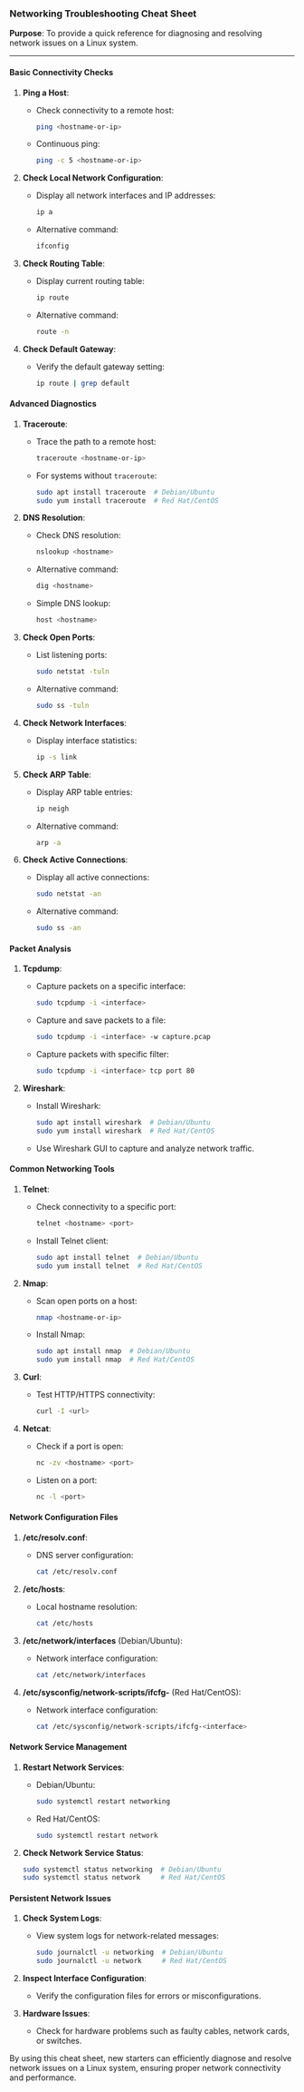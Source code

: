 ### Networking Troubleshooting Cheat Sheet

**Purpose**: To provide a quick reference for diagnosing and resolving network issues on a Linux system.

---

#### Basic Connectivity Checks

1. **Ping a Host**:
   - Check connectivity to a remote host:
     ```sh
     ping <hostname-or-ip>
     ```
   - Continuous ping:
     ```sh
     ping -c 5 <hostname-or-ip>
     ```

2. **Check Local Network Configuration**:
   - Display all network interfaces and IP addresses:
     ```sh
     ip a
     ```
   - Alternative command:
     ```sh
     ifconfig
     ```

3. **Check Routing Table**:
   - Display current routing table:
     ```sh
     ip route
     ```
   - Alternative command:
     ```sh
     route -n
     ```

4. **Check Default Gateway**:
   - Verify the default gateway setting:
     ```sh
     ip route | grep default
     ```

#### Advanced Diagnostics

1. **Traceroute**:
   - Trace the path to a remote host:
     ```sh
     traceroute <hostname-or-ip>
     ```
   - For systems without `traceroute`:
     ```sh
     sudo apt install traceroute  # Debian/Ubuntu
     sudo yum install traceroute  # Red Hat/CentOS
     ```

2. **DNS Resolution**:
   - Check DNS resolution:
     ```sh
     nslookup <hostname>
     ```
   - Alternative command:
     ```sh
     dig <hostname>
     ```
   - Simple DNS lookup:
     ```sh
     host <hostname>
     ```

3. **Check Open Ports**:
   - List listening ports:
     ```sh
     sudo netstat -tuln
     ```
   - Alternative command:
     ```sh
     sudo ss -tuln
     ```

4. **Check Network Interfaces**:
   - Display interface statistics:
     ```sh
     ip -s link
     ```

5. **Check ARP Table**:
   - Display ARP table entries:
     ```sh
     ip neigh
     ```
   - Alternative command:
     ```sh
     arp -a
     ```

6. **Check Active Connections**:
   - Display all active connections:
     ```sh
     sudo netstat -an
     ```
   - Alternative command:
     ```sh
     sudo ss -an
     ```

#### Packet Analysis

1. **Tcpdump**:
   - Capture packets on a specific interface:
     ```sh
     sudo tcpdump -i <interface>
     ```
   - Capture and save packets to a file:
     ```sh
     sudo tcpdump -i <interface> -w capture.pcap
     ```
   - Capture packets with specific filter:
     ```sh
     sudo tcpdump -i <interface> tcp port 80
     ```

2. **Wireshark**:
   - Install Wireshark:
     ```sh
     sudo apt install wireshark  # Debian/Ubuntu
     sudo yum install wireshark  # Red Hat/CentOS
     ```
   - Use Wireshark GUI to capture and analyze network traffic.

#### Common Networking Tools

1. **Telnet**:
   - Check connectivity to a specific port:
     ```sh
     telnet <hostname> <port>
     ```
   - Install Telnet client:
     ```sh
     sudo apt install telnet  # Debian/Ubuntu
     sudo yum install telnet  # Red Hat/CentOS
     ```

2. **Nmap**:
   - Scan open ports on a host:
     ```sh
     nmap <hostname-or-ip>
     ```
   - Install Nmap:
     ```sh
     sudo apt install nmap  # Debian/Ubuntu
     sudo yum install nmap  # Red Hat/CentOS
     ```

3. **Curl**:
   - Test HTTP/HTTPS connectivity:
     ```sh
     curl -I <url>
     ```

4. **Netcat**:
   - Check if a port is open:
     ```sh
     nc -zv <hostname> <port>
     ```
   - Listen on a port:
     ```sh
     nc -l <port>
     ```

#### Network Configuration Files

1. **/etc/resolv.conf**:
   - DNS server configuration:
     ```sh
     cat /etc/resolv.conf
     ```

2. **/etc/hosts**:
   - Local hostname resolution:
     ```sh
     cat /etc/hosts
     ```

3. **/etc/network/interfaces** (Debian/Ubuntu):
   - Network interface configuration:
     ```sh
     cat /etc/network/interfaces
     ```

4. **/etc/sysconfig/network-scripts/ifcfg-<interface>** (Red Hat/CentOS):
   - Network interface configuration:
     ```sh
     cat /etc/sysconfig/network-scripts/ifcfg-<interface>
     ```

#### Network Service Management

1. **Restart Network Services**:
   - Debian/Ubuntu:
     ```sh
     sudo systemctl restart networking
     ```
   - Red Hat/CentOS:
     ```sh
     sudo systemctl restart network
     ```

2. **Check Network Service Status**:
   ```sh
   sudo systemctl status networking  # Debian/Ubuntu
   sudo systemctl status network     # Red Hat/CentOS
   ```

#### Persistent Network Issues

1. **Check System Logs**:
   - View system logs for network-related messages:
     ```sh
     sudo journalctl -u networking  # Debian/Ubuntu
     sudo journalctl -u network     # Red Hat/CentOS
     ```

2. **Inspect Interface Configuration**:
   - Verify the configuration files for errors or misconfigurations.

3. **Hardware Issues**:
   - Check for hardware problems such as faulty cables, network cards, or switches.

By using this cheat sheet, new starters can efficiently diagnose and resolve network issues on a Linux system, ensuring proper network connectivity and performance.